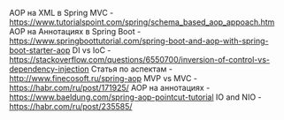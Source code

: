 AOP на XML в Spring MVC - https://www.tutorialspoint.com/spring/schema_based_aop_appoach.htm
AOP на Аннотациях в Spring Boot - https://www.springboottutorial.com/spring-boot-and-aop-with-spring-boot-starter-aop
DI vs IoC - https://stackoverflow.com/questions/6550700/inversion-of-control-vs-dependency-injection
Статья по аспектам - http://www.finecosoft.ru/spring-aop
MVP vs MVC - https://habr.com/ru/post/171925/
AOP на аннотациях - https://www.baeldung.com/spring-aop-pointcut-tutorial
IO and NIO - https://habr.com/ru/post/235585/